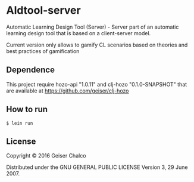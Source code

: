 # Aldtool-server
Automatic Learning Design Tool (Server) - Server part of an automatic learning design tool that is based on a client-server model.

Current version only allows to gamify CL scenarios based on theories and best practices of gamification 

## Dependence

This project require hozo-api "1.0.11" and clj-hozo "0.1.0-SNAPSHOT" that are available at https://github.com/geiser/clj-hozo

## How to run


    $ lein run

## License

Copyright © 2016 Geiser Chalco

Distributed under the GNU GENERAL PUBLIC LICENSE Version 3, 29 June 2007.
